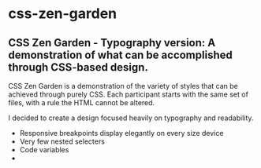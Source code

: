 # css-zen-garden
## CSS Zen Garden - Typography version: A demonstration of what can be accomplished through CSS-based design. 

CSS Zen Garden is a demonstration of the variety of styles that can be achieved through purely CSS. Each participant starts with the same set of files, with a rule the HTML cannot be altered.  

I decided to create a design focused heavily on typography and readability.
- Responsive breakpoints display elegantly on every size device
- Very few nested selecters
- Code variables
- 
